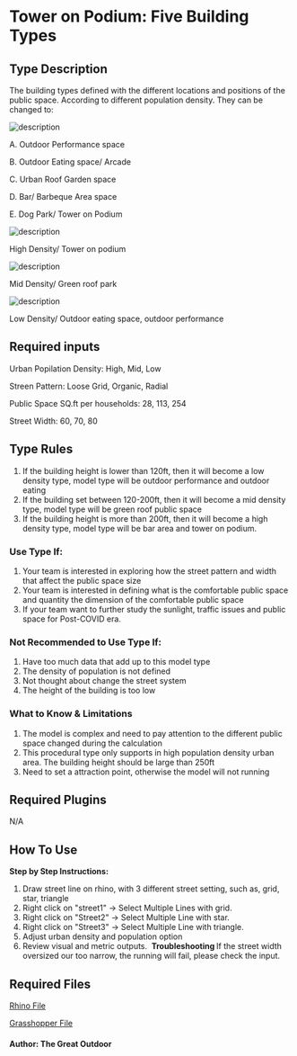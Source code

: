 # Tower on Podium: Five Building Types
<!--add your title on the first line above-->

## Type Description

The building types defined with the different locations and positions of the public space. According to different population density. They can be changed to:

![description](../images/types/towe_on_podium_1.png)


A. Outdoor Performance space

B. Outdoor Eating space/ Arcade

C. Urban Roof Garden space

D. Bar/ Barbeque Area space

E. Dog Park/ Tower on Podium

![description](../images/types/towe_on_podium_2.png)

High Density/ Tower on podium


![description](../images/types/towe_on_podium_3.png)

Mid Density/ Green roof park


![description](../images/types/towe_on_podium_4.png)

Low Density/ Outdoor eating space, outdoor performance


## Required inputs

Urban Popilation Density: High, Mid, Low

Streen Pattern: Loose Grid, Organic, Radial

Public Space SQ.ft per households: 28, 113, 254

Street Width: 60, 70, 80


## Type Rules
1. If the building height is lower than 120ft, then it will become a low density type, model type will be outdoor performance and outdoor eating
2. If the building set between 120-200ft, then it will become a mid density type, model type will be green roof public space
3. If the building height is more than 200ft, then it will become a high density type, model type will be bar area and tower on podium.

### Use Type If:

1. Your team is interested in exploring how the street pattern and width that affect the public space size
2. Your team is interested in defining what is the comfortable public space and quantity the dimension of the comfortable public space
3. If your team want to further study the sunlight, traffic issues and public space for Post-COVID era.

### Not Recommended to Use Type If:

1. Have too much data that add up to this model type
2. The density of population is not defined
3. Not thought about change the street system
4. The height of the building is too low

### What to Know & Limitations

1. The model is complex and need to pay attention to the different public space changed during the calculation
2. This procedural type only supports in high population density urban area. The building height should be large than 250ft
3. Need to set a attraction point, otherwise the model will not running

## Required Plugins

N/A

## How To Use

<b>Step by Step Instructions:</b>
1. Draw street line on rhino, with 3 different street setting, such as, grid, star, triangle
2. Right click on "street1" -> Select Multiple Lines with grid.
3. Right click on "Street2" -> Select Multiple Line with star.
4. Right click on "Street3" -> Select Multiple Line with triangle.
5. Adjust urban density and population option
6. Review visual and metric outputs.
​
<b> Troubleshooting </b>
If the street width oversized our too narrow, the running will fail, please check the input.

## Required Files

[Rhino File](https://github.com/tterrytang/the-great-outdoor/blob/main/The%20Great%20Outdoors%20(1).3dm)

[Grasshopper File](https://github.com/tterrytang/the-great-outdoor/blob/main/great%20out%20door%20building%20types.gh)

#### Author: The Great Outdoor
